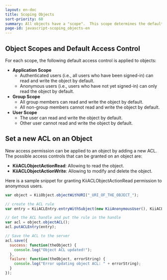 ```yaml
---
layout: en-doc
title: Scoping Objects
sort-priority: 60
summary: All objects have a "scope".  This scope determines the default access control applied to the object upon its creation. For example, an object created in an "Application Scope" bucket will have "Application Scope".
page-id: javascript-scoping_objects-en
---
```

## Object Scopes and Default Access Control

For each scope, the following default access control is applied to objects:

* **Application Scope**
    * Authenticated users (i.e., all users who have been signed-in) can read and write the object by default.
    * Anonymous users (i.e., users who have not yet signed-in) can only read the object by default.
* **Group Scope**
    * All group members can read and write the object by default.
    * All non-group members cannot read and write the object by default.
* **User Scope**
    * The user can read and write the object by default.
    * Other user cannot read and write the object by default.

## Set a new ACL on an Object

New access permission can be applied to an object by adding a new ACL.  The possible access controls that can be granted on an object are:

* **KiiACLObjectActionRead**: Allowing to read the object.
* **KiiACLObjectActionWrite**: Allowing to modify and delete the object.

Here is a sample snippet for granting KiiACLObjectActionRead permission to anonymous users.

```javascript
var object = KiiObject.objectWithURI("_URI_OF_THE_OBJECT_");

// create the ACL rule
var entry = KiiACLEntry.entryWithSubject(new KiiAnonymousUser(), KiiACLAction.KiiACLObjectActionRead);

// Get the ACL handle and put the rule in the handle
var acl = object.objectACL();
acl.putACLEntry(entry);

// Save the ACL to the server
acl.save({
  success: function(theObject) {
    console.log("Object ACL updated!");
  },
  failure: function(theObject, errorString) {
    console.log("Error updating object ACL: " + errorString);
  }
});
```
